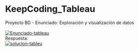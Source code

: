 # KeepCoding_Tableau
Proyecto BD - Enunciado: Exploración y visualización de datos <br>
<br> <a href="https://ibb.co/dPTzxfn"><img src="https://i.ibb.co/N9vHbFw/Enunciado-tableau.png" alt="Enunciado-tableau" border="0"></a>
<br> Respuesta:
<br> <a href="https://ibb.co/JmZqYFT"><img src="https://i.ibb.co/k5ZJL6T/solucion-tableu.png" alt="solucion-tableu" border="0"></a>